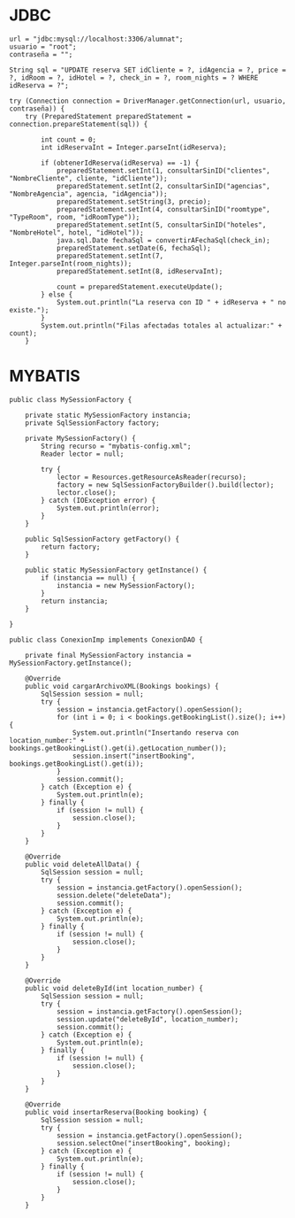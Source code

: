 # JDBC

    url = "jdbc:mysql://localhost:3306/alumnat";
    usuario = "root";
    contraseña = "";

    String sql = "UPDATE reserva SET idCliente = ?, idAgencia = ?, price = ?, idRoom = ?, idHotel = ?, check_in = ?, room_nights = ? WHERE idReserva = ?";
    
    try (Connection connection = DriverManager.getConnection(url, usuario, contraseña)) {
        try (PreparedStatement preparedStatement = connection.prepareStatement(sql)) {
        
            int count = 0;
            int idReservaInt = Integer.parseInt(idReserva);
        
            if (obtenerIdReserva(idReserva) == -1) {
                preparedStatement.setInt(1, consultarSinID("clientes", "NombreCliente", cliente, "idCliente"));
                preparedStatement.setInt(2, consultarSinID("agencias", "NombreAgencia", agencia, "idAgencia"));
                preparedStatement.setString(3, precio);
                preparedStatement.setInt(4, consultarSinID("roomtype", "TypeRoom", room, "idRoomType"));
                preparedStatement.setInt(5, consultarSinID("hoteles", "NombreHotel", hotel, "idHotel"));
                java.sql.Date fechaSql = convertirAFechaSql(check_in);
                preparedStatement.setDate(6, fechaSql);
                preparedStatement.setInt(7, Integer.parseInt(room_nights));
                preparedStatement.setInt(8, idReservaInt);

                count = preparedStatement.executeUpdate();
            } else {
                System.out.println("La reserva con ID " + idReserva + " no existe.");
            }
            System.out.println("Filas afectadas totales al actualizar:" + count);
        }
    

# MYBATIS

    public class MySessionFactory {

        private static MySessionFactory instancia;
        private SqlSessionFactory factory;

        private MySessionFactory() {
            String recurso = "mybatis-config.xml";
            Reader lector = null;

            try {
                lector = Resources.getResourceAsReader(recurso);
                factory = new SqlSessionFactoryBuilder().build(lector);
                lector.close();
            } catch (IOException error) {
                System.out.println(error);
            }
        }

        public SqlSessionFactory getFactory() {
            return factory;
        }

        public static MySessionFactory getInstance() {
            if (instancia == null) {
                instancia = new MySessionFactory();
            }
            return instancia;
        }

    }

    public class ConexionImp implements ConexionDAO {
    
        private final MySessionFactory instancia = MySessionFactory.getInstance();

        @Override
        public void cargarArchivoXML(Bookings bookings) {
            SqlSession session = null;
            try {
                session = instancia.getFactory().openSession();
                for (int i = 0; i < bookings.getBookingList().size(); i++) {
                    System.out.println("Insertando reserva con location_number:" + bookings.getBookingList().get(i).getLocation_number());
                    session.insert("insertBooking", bookings.getBookingList().get(i));
                }
                session.commit();
            } catch (Exception e) {
                System.out.println(e);
            } finally {
                if (session != null) {
                    session.close();
                }
            }
        }
        
        @Override
        public void deleteAllData() {
            SqlSession session = null;
            try {
                session = instancia.getFactory().openSession();
                session.delete("deleteData");
                session.commit();
            } catch (Exception e) {
                System.out.println(e);
            } finally {
                if (session != null) {
                    session.close();
                }
            }
        }

        @Override
        public void deleteById(int location_number) {
            SqlSession session = null;
            try {
                session = instancia.getFactory().openSession();
                session.update("deleteById", location_number);
                session.commit();
            } catch (Exception e) {
                System.out.println(e);
            } finally {
                if (session != null) {
                    session.close();
                }
            }
        }
        
        @Override
        public void insertarReserva(Booking booking) {
            SqlSession session = null;
            try {
                session = instancia.getFactory().openSession();
                session.selectOne("insertBooking", booking);
            } catch (Exception e) {
                System.out.println(e);
            } finally {
                if (session != null) {
                    session.close();
                }
            }
        }


